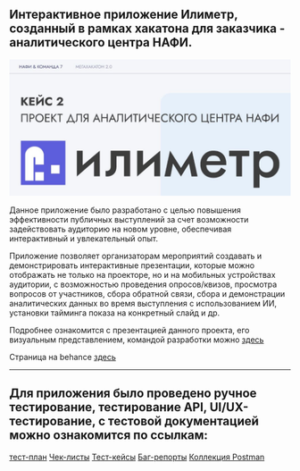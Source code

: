 ## **Интерактивное приложение Илиметр, созданный в рамках хакатона для заказчика - аналитического центра НАФИ.**

![шапка](https://github.com/BelYul/Nafi_project.ilimetr/blob/master/%D0%A1%D0%BA%D1%80%D0%B8%D0%BD-%D0%B7%D0%B0%D0%B3%D0%BE%D0%BB%D0%BE%D0%B2%D0%BE%D0%BA.JPG)

Данное приложение было разработано с целью повышения эффективности публичных выступлений за счет возможности задействовать аудиторию на новом уровне, обеспечивая интерактивный и увлекательный опыт.

Приложение позволяет организаторам мероприятий создавать и демонстрировать интерактивные презентации, которые можно отображать не только на проекторе, но и на мобильных устройствах аудитории, с возможностью проведения опросов/квизов, просмотра вопросов от участников, сбора обратной связи, сбора и демонстрации аналитических данных во время выступления с использованием ИИ, установки тайминга показа на конкретный слайд и др.

Подробнее ознакомится с презентацией данного проекта, его визуальным представлением, командой разработки можно [здесь](https://docs.google.com/presentation/d/1gVZL0Idss5JzoLov1zlWnz1YGPVEgqBAz5cZRUKMY0E/edit?usp=sharing)

Страница на behance [здесь](https://www.behance.net/gallery/203559397/ilimetr-proekt-dlja-analiticheskogo-centra-nafi)
___________________
## Для приложения было проведено ручное тестирование, тестирование API, UI/UX-тестирование, с тестовой документацией можно ознакомится по ссылкам:
[тест-план](https://docs.google.com/document/d/1lWMZjM_QXU4Bgx8PBO9DH9Nfl9YgYwP8-YsNZk1qaBE/edit?usp=sharing)
[Чек-листы](https://docs.google.com/spreadsheets/d/1hWsVCQ-Tvz9ZCikI3nNjIQGQkQUGYCoq80BugmwoyYY/edit?gid=929701560#gid=929701560)
[Тест-кейсы](https://docs.google.com/spreadsheets/d/1AMrdFtUZYuG00j7XBfct-FyqR2E4gwdMQ8YI4luxah4/edit?usp=sharing)
[Баг-репорты](https://docs.google.com/spreadsheets/d/1gi6l9IKLFhg_IgTKK0eY7r8Wvw65GPq5HyQFzey1tV0/edit?gid=876984196#gid=876984196)
[Коллекция Postman](https://github.com/BelYul/Nafi_project.ilimetr/blob/master/%D0%9D%D0%90%D0%A4%D0%98%20%D0%98%D0%BB%D0%B8%D0%BC%D0%B5%D1%82%D1%80.postman_collection.json)
